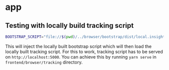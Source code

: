 # app

## Testing with locally build tracking script

```sh
BOOTSTRAP_SCRIPT="file://$(pwd)/../browser/bootstrap/dist/local.insight.js" yarn dev
```

This will inject the locally built bootstrap script which will then load the locally built tracking script. For this to work, tracking script has to be served on `http://localhost:5000`. You can achieve this by running `yarn serve` in `frontend/browser/tracking` directory.
